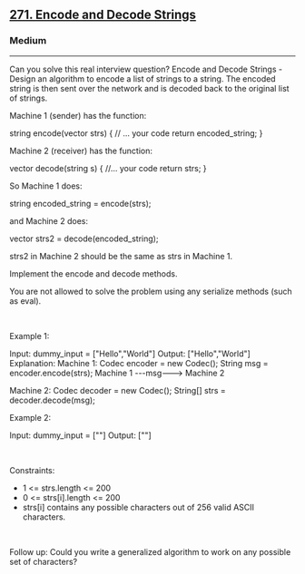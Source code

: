 <h2><a href="https://leetcode.com/problems/encode-and-decode-strings/">271. Encode and Decode Strings</a></h2><h3>Medium</h3><hr>Can you solve this real interview question? Encode and Decode Strings - Design an algorithm to encode a list of strings to a string. The encoded string is then sent over the network and is decoded back to the original list of strings.

Machine 1 (sender) has the function:


string encode(vector<string> strs) {
  // ... your code
  return encoded_string;
}

Machine 2 (receiver) has the function:


vector<string> decode(string s) {
  //... your code
  return strs;
}


So Machine 1 does:


string encoded_string = encode(strs);


and Machine 2 does:


vector<string> strs2 = decode(encoded_string);


strs2 in Machine 2 should be the same as strs in Machine 1.

Implement the encode and decode methods.

You are not allowed to solve the problem using any serialize methods (such as eval).

 

Example 1:


Input: dummy_input = ["Hello","World"]
Output: ["Hello","World"]
Explanation:
Machine 1:
Codec encoder = new Codec();
String msg = encoder.encode(strs);
Machine 1 ---msg---> Machine 2

Machine 2:
Codec decoder = new Codec();
String[] strs = decoder.decode(msg);


Example 2:


Input: dummy_input = [""]
Output: [""]


 

Constraints:

 * 1 <= strs.length <= 200
 * 0 <= strs[i].length <= 200
 * strs[i] contains any possible characters out of 256 valid ASCII characters.

 

Follow up: Could you write a generalized algorithm to work on any possible set of characters?